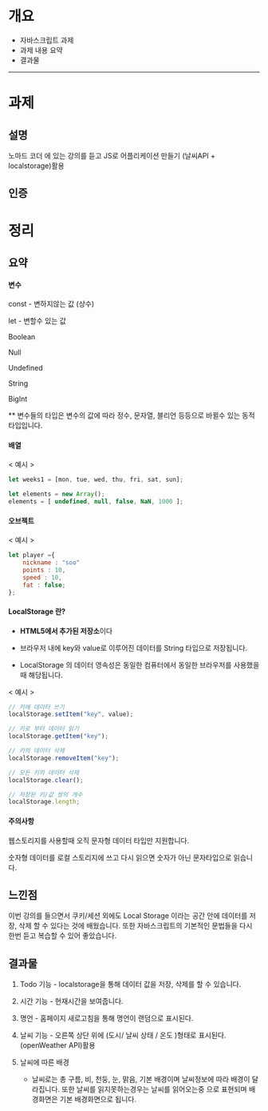 # 개요

- 자바스크립트 과제 
- 과제 내용 요약
- 결과물

------

# 과제

## 설명

노마드 코더 에 있는 강의를 듣고 JS로 어플리케이션 만들기 (날씨API + localstorage)활용

## 인증




# 정리

## 요약

#### 변수  

 const - 변하지않는 값 (상수)

 let - 변할수 있는 값 

Boolean

Null

Undefined

String 

BigInt 



** 변수들의 타입은 변수의 값에 따라 정수, 문자열, 블리언 등등으로 바뀔수 있는 동적 타입입니다. 



#### 배열 

< 예시 >

```javascript
let weeks1 = [mon, tue, wed, thu, fri, sat, sun];

let elements = new Array();
elements = [ undefined, null, false, NaN, 1000 ];
```



#### 오브젝트 

< 예시 >

```js
let player ={
	nickname : "soo"
    points : 10,
    speed : 10,
    fat : false;
};
```



#### LocalStorage 란?

- **HTML5에서 추가된 저장소**이다

- 브라우저 내에 key와 value로 이루어진 데이터를 String 타입으로 저장됩니다.

- LocalStorage 의 데이터 영속성은 동일한 컴퓨터에서 동일한 브라우저를 사용했을때 해당됩니다.

< 예시 >

```js
// 키에 데이터 쓰기
localStorage.setItem("key", value);

// 키로 부터 데이터 읽기
localStorage.getItem("key");

// 키의 데이터 삭제
localStorage.removeItem("key");

// 모든 키의 데이터 삭제
localStorage.clear();

// 저장된 키/값 쌍의 개수
localStorage.length;
```

#### 주의사항

웹스토리지를 사용할때 오직 문자형 데이터 타입만 지원합니다.

숫자형 데이터를 로컬 스토리지에 쓰고 다시 읽으면 숫자가 아닌 문자타입으로 읽습니다.



## 느낀점

이번 강의를 들으면서 쿠키/세션 외에도 Local Storage 이라는 공간 안에 데이터를 저장, 삭제 할 수 있다는 것에 배웠습니다. 또한 자바스크립트의 기본적인 문법들을 다시 한번 듣고 복습할 수 있어 좋았습니다. 



## 결과물




1. Todo 기능 - localstorage을 통해 데이터 값을 저장, 삭제를 할 수 있습니다.

2. 시간 기능 - 현재시간을 보여줍니다.

3. 명언 - 홈페이지 새로고침을 통해 명언이 랜덤으로 표시된다.

4. 날씨 기능 - 오른쪽 상단 위에 (도시/ 날씨 상태 / 온도 )형태로 표시된다.(openWeather API)활용

5. 날씨에 따른 배경  

   - 날씨로는 총 구름, 비, 천둥, 눈, 맑음, 기본 배경이며 날씨정보에 따라 배경이 달라집니다. 
     또한 날씨를 읽지못하는경우는 날씨를 읽어오는중 으로 표현되며 배경화면은 기본 배경화면으로 됩니다.

     
